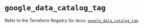 # `google_data_catalog_tag`

Refer to the Terraform Registry for docs: [`google_data_catalog_tag`](https://registry.terraform.io/providers/hashicorp/google/5.25.0/docs/resources/data_catalog_tag).
